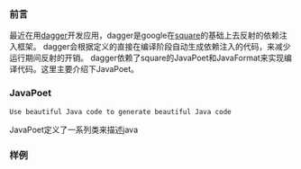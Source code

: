### 前言
最近在用[dagger](https://github.com/google/dagger)开发应用，dagger是google在[square](https://github.com/square/dagger)的基础上去反射的依赖注入框架。
dagger会根据定义的直接在编译阶段自动生成依赖注入的代码，来减少运行期间反射的开销。
dagger依赖了square的JavaPoet和JavaFormat来实现编译代码。这里主要介绍下JavaPoet。

### JavaPoet
```
Use beautiful Java code to generate beautiful Java code
```
JavaPoet定义了一系列类来描述java
### 样例